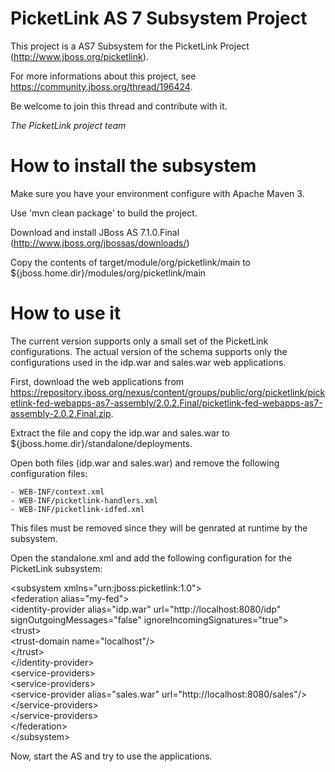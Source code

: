 # PicketLink AS 7 Subsystem Project #

This project is a AS7 Subsystem for the PicketLink Project (http://www.jboss.org/picketlink).

For more informations about this project, see https://community.jboss.org/thread/196424. 

Be welcome to join this thread and contribute with it. 

*The PicketLink project team*

# How to install the subsystem  #

Make sure you have your environment configure with Apache Maven 3.

Use 'mvn clean package' to build the project.

Download and install JBoss AS 7.1.0.Final (http://www.jboss.org/jbossas/downloads/)

Copy the contents of target/module/org/picketlink/main to ${jboss.home.dir}/modules/org/picketlink/main

# How to use it  #
 
The current version supports only a small set of the PicketLink configurations.
The actual version of the schema supports only the configurations used in the idp.war and sales.war web applications.
 
First, download the web applications from https://repository.jboss.org/nexus/content/groups/public/org/picketlink/picketlink-fed-webapps-as7-assembly/2.0.2.Final/picketlink-fed-webapps-as7-assembly-2.0.2.Final.zip.

Extract the file and copy the idp.war and sales.war to ${jboss.home.dir}/standalone/deployments.

Open both files (idp.war and sales.war) and remove the following configuration files:

	- WEB-INF/context.xml
	- WEB-INF/picketlink-handlers.xml
	- WEB-INF/picketlink-idfed.xml

This files must be removed since they will be genrated at runtime by the subsystem.

Open the standalone.xml and add the following configuration for the PicketLink subsystem:

&lt;subsystem xmlns=&quot;urn:jboss:picketlink:1.0&quot;&gt;<br/>
    &lt;federation alias=&quot;my-fed&quot;&gt;<br/>
        &lt;identity-provider alias=&quot;idp.war&quot; url=&quot;http://localhost:8080/idp&quot; signOutgoingMessages=&quot;false&quot; ignoreIncomingSignatures=&quot;true&quot;&gt;<br/>
            &lt;trust&gt;<br/>
                &lt;trust-domain name=&quot;localhost&quot;/&gt;<br/>
            &lt;/trust&gt;<br/>
        &lt;/identity-provider&gt;<br/>
        &lt;service-providers&gt;<br/>
            &lt;service-providers&gt;<br/>
                &lt;service-provider alias=&quot;sales.war&quot; url=&quot;http://localhost:8080/sales&quot;/&gt;<br/>
            &lt;/service-providers&gt;<br/>
        &lt;/service-providers&gt;<br/>
    &lt;/federation&gt;<br/>
&lt;/subsystem&gt;<br/>

Now, start the AS and try to use the applications.